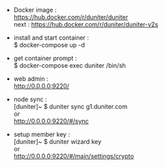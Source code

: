 
- Docker image :  
https://hub.docker.com/r/duniter/duniter  
next : https://hub.docker.com/r/duniter/duniter-v2s

- install and start container :  
$ docker-compose up -d  

- get container prompt :  
$ docker-compose exec duniter /bin/sh  

- web admin :  
http://0.0.0.0:9220/  

- node sync :  
[duniter]~ $ duniter sync g1.duniter.com  
or  
http://0.0.0.0:9220/#/sync  

- setup member key :  
[duniter]~ $ duniter wizard key  
or  
http://0.0.0.0:9220/#/main/settings/crypto  
